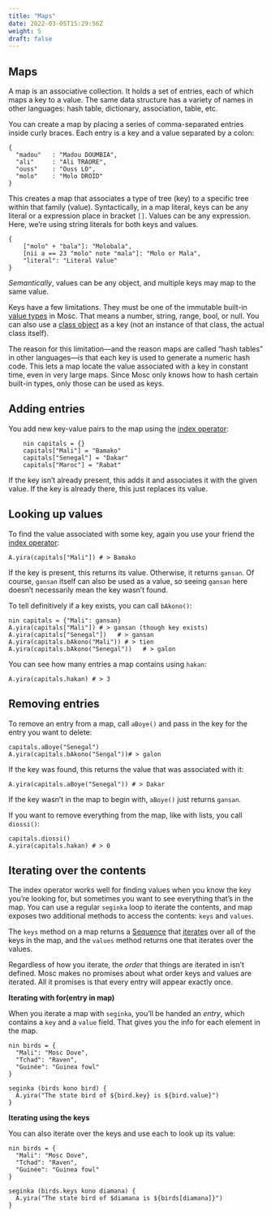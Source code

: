 ```yaml
---
title: "Maps"
date: 2022-03-05T15:29:56Z
weight: 5
draft: false
---
```


## **Maps**

A map is an associative collection. It holds a set of entries, each of which maps a key to a value. The same data structure has a variety of names in other languages: hash table, dictionary, association, table, etc.  

You can create a map by placing a series of comma-separated entries inside curly braces. Each entry is a key and a value separated by a colon: 

```mosc
{
  "madou"   : "Madou DOUMBIA",
  "ali"     : "Ali TRAORE",
  "ouss"    : "Ouss LO",
  "molo"    : "Molo DROID"
}

``` 

This creates a map that associates a type of tree (key) to a specific tree within that family (value). Syntactically, in a map literal, keys can be any literal or a  expression place in bracket `[]`. Values can be any expression. Here, we’re using string literals for both keys and values.  

```mosc
{
    ["molo" + "bala"]: "Molobala",
    [nii a == 23 "molo" note "mala"]: "Molo or Mala",
    "literal": "Literal Value"
}
```

*Semantically*, values can be any object, and multiple keys may map to the same value.  

Keys have a few limitations. They must be one of the immutable built-in [value types](/docs/values/) in Mosc. That means a number, string, range, bool, or null. You can also use a [class object](/docs/classes/) as a key (not an instance of that class, the actual class itself).  

The reason for this limitation—and the reason maps are called “hash tables” in other languages—is that each key is used to generate a numeric hash code. This lets a map locate the value associated with a key in constant time, even in very large maps. Since Mosc only knows how to hash certain built-in types, only those can be used as keys.

## **Adding entries**

You add new key-value pairs to the map using the [index operator](/docs/method-calls#indexing-or-subscripts):

```mosc
    nin capitals = {}
    capitals["Mali"] = "Bamako"
    capitals["Senegal"] = "Dakar"
    capitals["Maroc"] = "Rabat"

```

If the key isn’t already present, this adds it and associates it with the given value. If the key is already there, this just replaces its value.

## **Looking up values**

To find the value associated with some key, again you use your friend the [index operator](/docs/method-calls#indexing-or-subscripts):

```mosc
A.yira(capitals["Mali"]) # > Bamako
```

If the key is present, this returns its value. Otherwise, it returns `gansan`. Of course, `gansan` itself can also be used as a value, so seeing `gansan` here doesn’t necessarily mean the key wasn’t found.  

To tell definitively if a key exists, you can call `bAkono()`:

```mosc
nin capitals = {"Mali": gansan}
A.yira(capitals["Mali"]) # > gansan (though key exists)
A.yira(capitals["Senegal"])   # > gansan 
A.yira(capitals.bAkono("Mali")) # > tien
A.yira(capitals.bAkono("Senegal"))   # > galon
```
You can see how many entries a map contains using `hakan`:
```mosc
A.yira(capitals.hakan) # > 3
```

## **Removing entries**

To remove an entry from a map, call `aBoye()` and pass in the key for the entry you want to delete:

```mosc
capitals.aBoye("Senegal")
A.yira(capitals.bAkono("Sengal"))# > galon
```

If the key was found, this returns the value that was associated with it:

```mosc
A.yira(capitals.aBoye("Senegal")) # > Dakar
```
If the key wasn’t in the map to begin with, `aBoye()` just returns `gansan`.

If you want to remove everything from the map, like with lists, you call `diossi()`:

```mosc
capitals.diossi()
A.yira(capitals.hakan) # > 0
```

## **Iterating over the contents**

The index operator works well for finding values when you know the key you’re looking for, but sometimes you want to see everything that’s in the map. You can use a regular `seginka` loop to iterate the contents, and map exposes two additional methods to access the contents: `keys` and `values`.  

The `keys` method on a map returns a [Sequence](/docs/modules/core/tugun/) that [iterates](/docs/control-flow#the-iterator-protocol) over all of the keys in the map, and the `values` method returns one that iterates over the values.  

Regardless of how you iterate, the *order* that things are iterated in isn’t defined. Mosc makes no promises about what order keys and values are iterated. All it promises is that every entry will appear exactly once.  

**Iterating with for(entry in map)**   

When you iterate a map with `seginka`, you’ll be handed an *entry*, which contains a `key` and a `value` field. That gives you the info for each element in the map.

```mosc
nin birds = {
  "Mali": "Mosc Dove",
  "Tchad": "Raven",
  "Guinée": "Guinea fowl"
}

seginka (birds kono bird) {
  A.yira("The state bird of ${bird.key} is ${bird.value}")
}
```
**Iterating using the keys**  

You can also iterate over the keys and use each to look up its value:

```mosc
nin birds = {
  "Mali": "Mosc Dove",
  "Tchad": "Raven",
  "Guinée": "Guinea fowl"
}

seginka (birds.keys kono diamana) {
  A.yira("The state bird of $diamana is ${birds[diamana]}")
}
```

